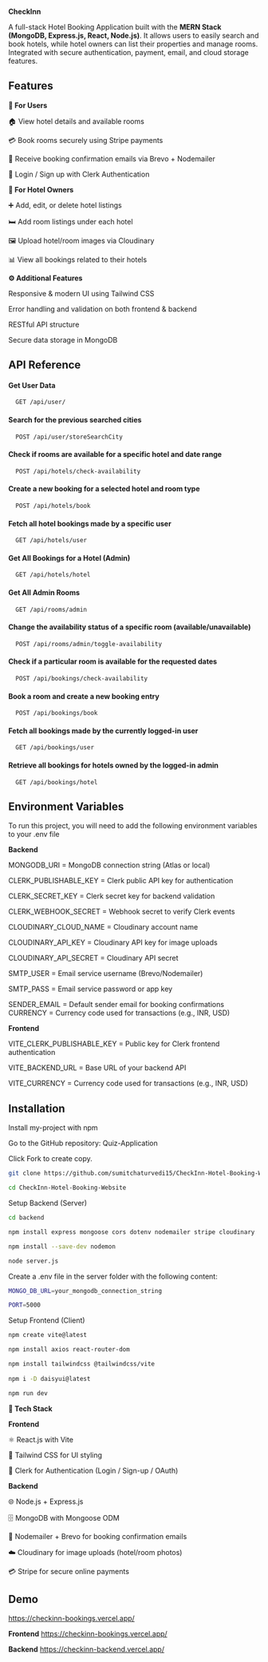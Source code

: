 
**CheckInn**

A full-stack Hotel Booking Application built with the **MERN Stack (MongoDB, Express.js, React, Node.js)**.
It allows users to easily search and book hotels, while hotel owners can list their properties and manage rooms.
Integrated with secure authentication, payment, email, and cloud storage features.



## Features
 
**👤 For Users**


🏠 View hotel details and available rooms

💳 Book rooms securely using Stripe payments

📧 Receive booking confirmation emails via Brevo + Nodemailer

🔐 Login / Sign up with Clerk Authentication


**🏢 For Hotel Owners**

➕ Add, edit, or delete hotel listings

🛏️ Add room listings under each hotel

🖼️ Upload hotel/room images via Cloudinary

📊 View all bookings related to their hotels


**⚙️ Additional Features**

Responsive & modern UI using Tailwind CSS

Error handling and validation on both frontend & backend

RESTful API structure

Secure data storage in MongoDB

## API Reference

#### Get User Data

```http
  GET /api/user/
```

#### Search for the previous searched cities

```http
  POST /api/user/storeSearchCity
```

#### Check if rooms are available for a specific hotel and date range

```http
  POST /api/hotels/check-availability
```
#### Create a new booking for a selected hotel and room type

```http
  POST /api/hotels/book
```
#### Fetch all hotel bookings made by a specific user

```http
  GET /api/hotels/user
```
#### Get All Bookings for a Hotel (Admin)

```http
  GET /api/hotels/hotel
```
#### Get All Admin Rooms

```http
  GET /api/rooms/admin
```
#### Change the availability status of a specific room (available/unavailable)

```http
  POST /api/rooms/admin/toggle-availability
```


#### Check if a particular room is available for the requested dates
```http
  POST /api/bookings/check-availability
```
#### Book a room and create a new booking entry

```http
  POST /api/bookings/book
```
#### Fetch all bookings made by the currently logged-in user

```http
  GET /api/bookings/user
```
#### Retrieve all bookings for hotels owned by the logged-in admin

```http
  GET /api/bookings/hotel
```



## Environment Variables

To run this project, you will need to add the following environment variables to your .env file

**Backend**

MONGODB_URI = MongoDB connection string (Atlas or local)

CLERK_PUBLISHABLE_KEY = Clerk public API key for authentication

CLERK_SECRET_KEY = Clerk secret key for backend validation

CLERK_WEBHOOK_SECRET = Webhook secret to verify Clerk events


CLOUDINARY_CLOUD_NAME = Cloudinary account name

CLOUDINARY_API_KEY = Cloudinary API key for image uploads

CLOUDINARY_API_SECRET = Cloudinary API secret

SMTP_USER = Email service username (Brevo/Nodemailer)

SMTP_PASS = Email service password or app key

SENDER_EMAIL = Default sender email for booking confirmations
CURRENCY = Currency code used for transactions (e.g., INR, USD)


**Frontend**

VITE_CLERK_PUBLISHABLE_KEY = Public key for Clerk frontend authentication

VITE_BACKEND_URL = Base URL of your backend API

VITE_CURRENCY = Currency code used for transactions (e.g., INR, USD)


## Installation

Install my-project with npm

Go to the GitHub repository: Quiz-Application

Click Fork to create copy.

```bash
git clone https://github.com/sumitchaturvedi15/CheckInn-Hotel-Booking-Website.git

cd CheckInn-Hotel-Booking-Website

```

Setup Backend (Server)

```bash
cd backend

npm install express mongoose cors dotenv nodemailer stripe cloudinary

npm install --save-dev nodemon

node server.js
```
Create a .env file in the server folder with the following content:

```bash
MONGO_DB_URL=your_mongodb_connection_string

PORT=5000
```

Setup Frontend (Client)

```bash
npm create vite@latest

npm install axios react-router-dom

npm install tailwindcss @tailwindcss/vite
 
npm i -D daisyui@latest

npm run dev
```
**🧰 Tech Stack**

**Frontend**

⚛️ React.js with Vite

🎨 Tailwind CSS for UI styling

🔐 Clerk for Authentication (Login / Sign-up / OAuth)

**Backend**

🌐 Node.js + Express.js

🗄️ MongoDB with Mongoose ODM

📩 Nodemailer + Brevo for booking confirmation emails

☁️ Cloudinary for image uploads (hotel/room photos)

💳 Stripe for secure online payments



## Demo

https://checkinn-bookings.vercel.app/

**Frontend** https://checkinn-bookings.vercel.app/

**Backend** https://checkinn-backend.vercel.app/
